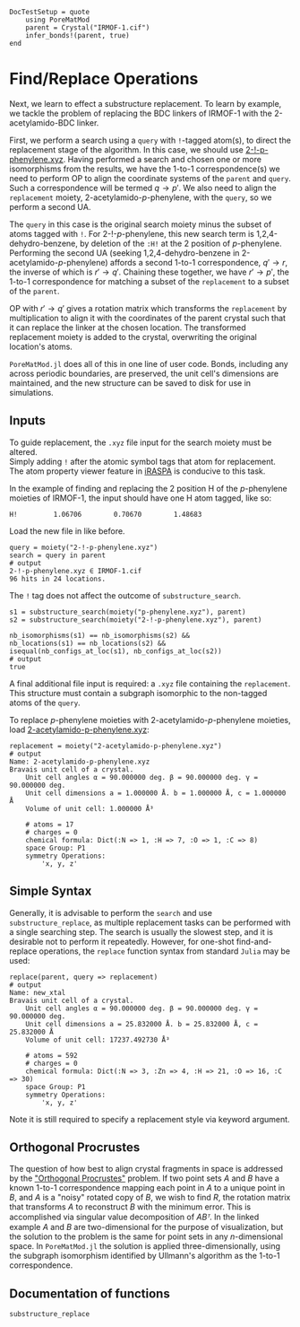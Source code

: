 ```@meta
DocTestSetup = quote
    using PoreMatMod
    parent = Crystal("IRMOF-1.cif")
    infer_bonds!(parent, true)
end
```

# Find/Replace Operations

Next, we learn to effect a substructure replacement. To learn by example, we tackle the problem of replacing the BDC linkers of IRMOF-1 with the 2-acetylamido-BDC linker.

First, we perform a search using a `query` with `!`-tagged atom(s), to direct the replacement stage of the algorithm.
In this case, we should use [2-!-p-phenylene.xyz](../../../assets/replace/2-!-p-phenylene.xyz).
Having performed a search and chosen one or more isomorphisms from the results, we have the 1-to-1 correspondence(s) we need to perform OP to align the coordinate systems of the `parent` and `query`.  
Such a correspondence will be termed $q→p′$. 
We also need to align the `replacement` moiety, 2-acetylamido-*p*-phenylene, with the `query`, so we perform a second UA.

The `query` in this case is the original search moiety minus the subset of atoms tagged with `!`. 
For 2-!-*p*-phenylene, this new search term is 1,2,4-dehydro-benzene, by deletion of the `:H!` at the 2 position of *p*-phenylene.
Performing the second UA (seeking 1,2,4-dehydro-benzene in 2-acetylamido-*p*-phenylene) affords a second 1-to-1 correspondence, $q′→r$, the inverse of which is $r′→q′$.
Chaining these together, we have $r′→p′$, the 1-to-1 correspondence for matching a subset of the `replacement` to a subset of the `parent`.

OP with $r′→q′$ gives a rotation matrix which transforms the `replacement` by multiplication to align it with the coordinates of the parent crystal such that it can replace the linker at the chosen location. 
The transformed replacement moiety is added to the crystal, overwriting the original location's atoms.

`PoreMatMod.jl` does all of this in one line of user code.
Bonds, including any across periodic boundaries, are preserved, the unit cell's dimensions are maintained, and the new structure can be saved to disk for use in simulations.

## Inputs

To guide replacement, the `.xyz` file input for the search moiety must be altered.  
Simply adding `!` after the atomic symbol tags that atom for replacement.
The atom property viewer feature in [iRASPA](https://iraspa.org/) is conducive to this task.

In the example of finding and replacing the 2 position H of the *p*-phenylene moieties of IRMOF-1, the input should have one H atom tagged, like so:

```
H!         1.06706        0.70670        1.48683
```

Load the new file in like before.

```jldoctest replace_md; output=false
query = moiety("2-!-p-phenylene.xyz")
search = query in parent
# output
2-!-p-phenylene.xyz ∈ IRMOF-1.cif
96 hits in 24 locations.
```

The `!` tag does not affect the outcome of `substructure_search`.

```jldoctest
s1 = substructure_search(moiety("p-phenylene.xyz"), parent) 
s2 = substructure_search(moiety("2-!-p-phenylene.xyz"), parent)

nb_isomorphisms(s1) == nb_isomorphisms(s2) &&
nb_locations(s1) == nb_locations(s2) &&
isequal(nb_configs_at_loc(s1), nb_configs_at_loc(s2))
# output
true
```

A final additional file input is required: a `.xyz` file containing the `replacement`.  
This structure must contain a subgraph isomorphic to the non-tagged atoms of the `query`.

To replace *p*-phenylene moieties with 2-acetylamido-*p*-phenylene moieties, load [2-acetylamido-p-phenylene.xyz](../../../assets/replace/2-acetylamido-p-phenylene.xyz):

```jldoctest replace_md; output=false
replacement = moiety("2-acetylamido-p-phenylene.xyz")
# output
Name: 2-acetylamido-p-phenylene.xyz
Bravais unit cell of a crystal.
	Unit cell angles α = 90.000000 deg. β = 90.000000 deg. γ = 90.000000 deg.
	Unit cell dimensions a = 1.000000 Å. b = 1.000000 Å, c = 1.000000 Å
	Volume of unit cell: 1.000000 Å³

	# atoms = 17
	# charges = 0
	chemical formula: Dict(:N => 1, :H => 7, :O => 1, :C => 8)
	space Group: P1
	symmetry Operations:
		'x, y, z'
```


## Simple Syntax

Generally, it is advisable to perform the `search` and use `substructure_replace`, as multiple replacement tasks can be performed with a single searching step.
The search is usually the slowest step, and it is desirable not to perform it repeatedly.
However, for one-shot find-and-replace operations, the `replace` function syntax from standard `Julia` may be used:

```jldoctest replace_md; output=false
replace(parent, query => replacement)
# output
Name: new_xtal
Bravais unit cell of a crystal.
	Unit cell angles α = 90.000000 deg. β = 90.000000 deg. γ = 90.000000 deg.
	Unit cell dimensions a = 25.832000 Å. b = 25.832000 Å, c = 25.832000 Å
	Volume of unit cell: 17237.492730 Å³

	# atoms = 592
	# charges = 0
	chemical formula: Dict(:N => 3, :Zn => 4, :H => 21, :O => 16, :C => 30)
	space Group: P1
	symmetry Operations:
		'x, y, z'
```

Note it is still required to specify a replacement style via keyword argument.

## Orthogonal Procrustes

The question of how best to align crystal fragments in space is addressed by the ["Orthogonal Procrustes"](https://simonensemble.github.io/2018-10/orthogonal-procrustes.html) problem. 
If two point sets $A$ and $B$ have a known 1-to-1 correspondence mapping each point in $A$ to a unique point in $B$, and $A$ is a "noisy" rotated copy of $B$, we wish to find $R$, the rotation matrix that transforms $A$ to reconstruct $B$ with the minimum error. 
This is accomplished via singular value decomposition of $ABᵀ$. 
In the linked example $A$ and $B$ are two-dimensional for the purpose of visualization, but the solution to the problem is the same for point sets in any $n$-dimensional space. 
In `PoreMatMod.jl` the solution is applied three-dimensionally, using the subgraph isomorphism identified by Ullmann's algorithm as the 1-to-1 correspondence.

## Documentation of functions

```@docs
substructure_replace
```

